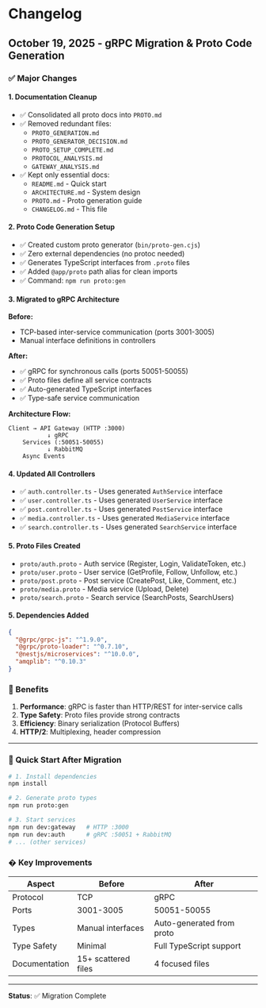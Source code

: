 # Changelog

## October 19, 2025 - gRPC Migration & Proto Code Generation

### ✅ Major Changes

#### 1. **Documentation Cleanup**
- ✅ Consolidated all proto docs into `PROTO.md`
- ✅ Removed redundant files: 
  - `PROTO_GENERATION.md`
  - `PROTO_GENERATOR_DECISION.md`
  - `PROTO_SETUP_COMPLETE.md`
  - `PROTOCOL_ANALYSIS.md`
  - `GATEWAY_ANALYSIS.md`
- ✅ Kept only essential docs:
  - `README.md` - Quick start
  - `ARCHITECTURE.md` - System design
  - `PROTO.md` - Proto generation guide
  - `CHANGELOG.md` - This file

#### 2. **Proto Code Generation Setup**
- ✅ Created custom proto generator (`bin/proto-gen.cjs`)
- ✅ Zero external dependencies (no protoc needed)
- ✅ Generates TypeScript interfaces from `.proto` files
- ✅ Added `@app/proto` path alias for clean imports
- ✅ Command: `npm run proto:gen`

#### 3. **Migrated to gRPC Architecture**

**Before:**
- TCP-based inter-service communication (ports 3001-3005)
- Manual interface definitions in controllers

**After:**
- ✅ gRPC for synchronous calls (ports 50051-50055)
- ✅ Proto files define all service contracts
- ✅ Auto-generated TypeScript interfaces
- ✅ Type-safe service communication

**Architecture Flow:**
```
Client → API Gateway (HTTP :3000)
           ↓ gRPC
    Services (:50051-50055)
           ↓ RabbitMQ
    Async Events
```

#### 4. **Updated All Controllers**
- ✅ `auth.controller.ts` - Uses generated `AuthService` interface
- ✅ `user.controller.ts` - Uses generated `UserService` interface
- ✅ `post.controller.ts` - Uses generated `PostService` interface
- ✅ `media.controller.ts` - Uses generated `MediaService` interface
- ✅ `search.controller.ts` - Uses generated `SearchService` interface

#### 5. **Proto Files Created**
- `proto/auth.proto` - Auth service (Register, Login, ValidateToken, etc.)
- `proto/user.proto` - User service (GetProfile, Follow, Unfollow, etc.)
- `proto/post.proto` - Post service (CreatePost, Like, Comment, etc.)
- `proto/media.proto` - Media service (Upload, Delete)
- `proto/search.proto` - Search service (SearchPosts, SearchUsers)

#### 5. **Dependencies Added**

```json
{
  "@grpc/grpc-js": "^1.9.0",
  "@grpc/proto-loader": "^0.7.10",
  "@nestjs/microservices": "^10.0.0",
  "amqplib": "^0.10.3"
}
```

### 🎯 Benefits

1. **Performance**: gRPC is faster than HTTP/REST for inter-service calls
2. **Type Safety**: Proto files provide strong contracts
3. **Efficiency**: Binary serialization (Protocol Buffers)
4. **HTTP/2**: Multiplexing, header compression
---

### 🚀 Quick Start After Migration

```bash
# 1. Install dependencies
npm install

# 2. Generate proto types
npm run proto:gen

# 3. Start services
npm run dev:gateway   # HTTP :3000
npm run dev:auth      # gRPC :50051 + RabbitMQ
# ... (other services)
```

### � Key Improvements

| Aspect | Before | After |
|--------|--------|-------|
| Protocol | TCP | gRPC |
| Ports | 3001-3005 | 50051-50055 |
| Types | Manual interfaces | Auto-generated from proto |
| Type Safety | Minimal | Full TypeScript support |
| Documentation | 15+ scattered files | 4 focused files |

---

**Status**: ✅ Migration Complete
